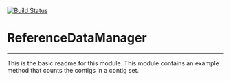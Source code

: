 [![Build Status](https://travis-ci.org/qzhang/ReferenceDataManager.svg?branch=master)](https://travis-ci.org/qzhang/ReferenceDataManager)

# ReferenceDataManager
---

This is the basic readme for this module. This module contains an example method that counts the contigs in a contig set.